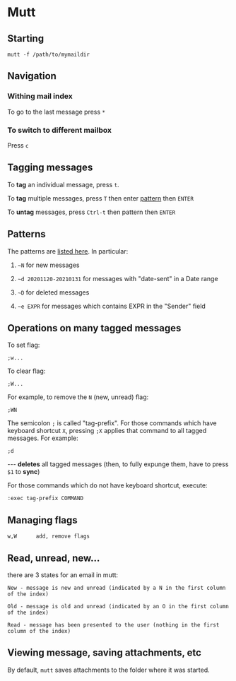 Mutt
====

## Starting

    mutt -f /path/to/mymaildir

## Navigation

### Withing mail index

To go to the last message press `*`

### To switch to different mailbox

Press `c`

## Tagging messages

To __tag__ an individual message, press `t`.

To __tag__ multiple messages, press `T` then enter [pattern](patterns) then `ENTER`

To __untag__ messages, press `Ctrl-t` then pattern then `ENTER`

## Patterns

The patterns are [listed here](http://www.mutt.org/doc/manual/manual.html#patterns). 
In particular:

1. `~N` for new messages

1. `~d 20201120-20210131` for messages with "date-sent" in a Date range

1. `~D` for deleted messages

1. `~e EXPR` for messages which contains EXPR in the "Sender" field



## Operations on many tagged messages

To set flag:

    ;w...

To clear flag:

    ;W...

For example, to remove the `N` (new, unread) flag:

    ;WN

The semicolon `;` is called "tag-prefix". 
For those commands which have keyboard shortcut `X`, pressing `;X` applies that command to all tagged messages.
For example:

    ;d

--- __deletes__ all tagged messages (then, to fully expunge them, have to press `$1` to __sync__)

For those commands which do not have keyboard shortcut, execute:

    :exec tag-prefix COMMAND


## Managing flags

    w,W      add, remove flags

## Read, unread, new...

there are 3 states for an email in mutt:

    New - message is new and unread (indicated by a N in the first column of the index)

    Old - message is old and unread (indicated by an O in the first column of the index)

    Read - message has been presented to the user (nothing in the first column of the index)

## Viewing message, saving attachments, etc

By default, `mutt` saves attachments to the folder where it was started.

